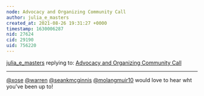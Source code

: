 ```yaml
---
node: Advocacy and Organizing Community Call
author: julia_e_masters
created_at: 2021-08-26 19:31:27 +0000
timestamp: 1630006287
nid: 27624
cid: 29190
uid: 756220
---
```




[julia_e_masters](../profile/julia_e_masters) replying to: [Advocacy and Organizing Community Call](../notes/julia_e_masters/08-26-2021/advocacy-and-organizing-community-call)

----
[@xose](/profile/xose) [@warren](/profile/warren) [@seankmcginnis](/profile/seankmcginnis) [@molangmuir10](/profile/molangmuir10) would love to hear wht you've been up to!